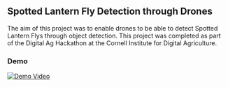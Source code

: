 ## Spotted Lantern Fly Detection through Drones

The aim of this project was to enable drones to be able to detect Spotted Lantern Flys through object detection. This project was completed as part of the Digital Ag Hackathon at the Cornell Institute for Digital Agriculture.

### Demo
[![Demo Video](https://i9.ytimg.com/vi_webp/cvn9XMaWeZI/mq1.webp?sqp=CMDexaQG-oaymwEmCMACELQB8quKqQMa8AEB-AH-CYAC0AWKAgwIABABGH8gWigUMA8=&rs=AOn4CLC8B4Z7vZVAmRGKK-6D1sqB4X1Glg)](https://youtu.be/cvn9XMaWeZI)
